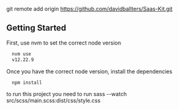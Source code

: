 git remote add origin https://github.com/davidballters/Saas-Kit.git

## Getting Started

First, use nvm to set the correct node version

```bash
  nvm use
  v12.22.9
```

Once you have the correct node version, install the dependencies

```bash
  npm install
```


to run this project you need to run
sass --watch src/scss/main.scss:dist/css/style.css